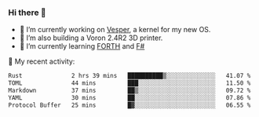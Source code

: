 ### Hi there 👋

<!--
**berkus/berkus** is a ✨ _special_ ✨ repository because its `README.md` (this file) appears on your GitHub profile.

Here are some ideas to get you started:

- 🔭 I’m currently working on ...
- 🌱 I’m currently learning ...
- 👯 I’m looking to collaborate on ...
- 🤔 I’m looking for help with ...
- 💬 Ask me about ...
- 📫 How to reach me: ...
- 😄 Pronouns: ...
- ⚡ Fun fact: ...
-->

- 🔭 I’m currently working on [Vesper](https://github.com/metta-systems/vesper), a kernel for my new OS.
- 🔭 I’m also building a Voron 2.4R2 3D printer.
- 🌱 I’m currently learning [FORTH](http://forth.com/starting-forth/) and [F#](https://fsharpforfunandprofit.com/)

💼 My recent activity:

<!--START_SECTION:waka-->

```txt
Rust              2 hrs 39 mins   ██████████▒░░░░░░░░░░░░░░   41.07 %
TOML              44 mins         ███░░░░░░░░░░░░░░░░░░░░░░   11.50 %
Markdown          37 mins         ██▒░░░░░░░░░░░░░░░░░░░░░░   09.72 %
YAML              30 mins         ██░░░░░░░░░░░░░░░░░░░░░░░   07.86 %
Protocol Buffer   25 mins         █▓░░░░░░░░░░░░░░░░░░░░░░░   06.55 %
```

<!--END_SECTION:waka-->
